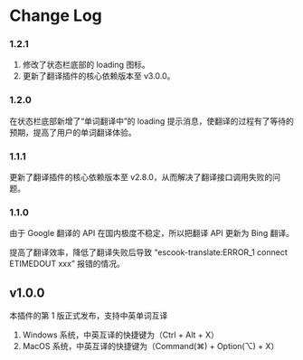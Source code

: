 # Change Log

### 1.2.1

1. 修改了状态栏底部的 loading 图标。
2. 更新了翻译插件的核心依赖版本至 v3.0.0。

### 1.2.0

在状态栏底部新增了“单词翻译中”的 loading 提示消息，使翻译的过程有了等待的预期，提高了用户的单词翻译体验。

### 1.1.1

更新了翻译插件的核心依赖版本至 v2.8.0，从而解决了翻译接口调用失败的问题。

### 1.1.0

由于 Google 翻译的 API 在国内极度不稳定，所以把翻译 API 更新为 Bing 翻译。

提高了翻译效率，降低了翻译失败后导致 “escook-translate:ERROR_1 connect ETIMEDOUT xxx” 报错的情况。

## v1.0.0

本插件的第 1 版正式发布，支持中英单词互译

1. Windows 系统，中英互译的快捷键为（Ctrl + Alt + X）
2. MacOS 系统，中英互译的快捷键为（Command(⌘) + Option(⌥) + X）
